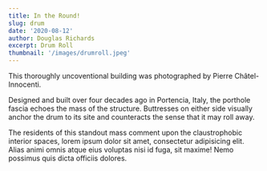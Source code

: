 ```yaml
---
title: In the Round!
slug: drum
date: '2020-08-12'
author: Douglas Richards
excerpt: Drum Roll
thumbnail: '/images/drumroll.jpeg'
---
```


This thoroughly uncoventional building was photographed by Pierre Châtel-Innocenti.

Designed and built over four decades ago in Portencia, Italy, the porthole fascia echoes the mass of the structure. Buttresses on either side visually anchor the drum to its site and counteracts the sense that it may roll away.

The residents of this standout mass comment upon the claustrophobic interior spaces, lorem ipsum dolor sit amet, consectetur adipisicing elit. Alias animi omnis atque eius voluptas nisi id fuga, sit maxime! Nemo possimus quis dicta officiis dolores.
